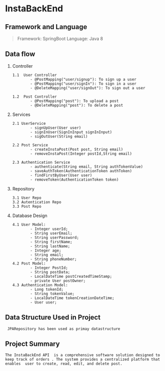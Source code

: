 # InstaBackEnd

## Framework and Language

> Framework: SpringBoot Language: Java 8

## Data flow

1.  Controller

        1.1  User Controller
                - @PostMapping("user/signup"): To sign up a user
                - @PostMapping("user/signIn"): To sign in a user
                - @DeleteMapping("user/signOut"): To sign out a user

        1.2  Post Controller
                - @PostMapping("post"): To upload a post
                - @DeleteMapping("post"): To delete a post

2.  Services

        2.1 UserService
                - signUpUser(User user)
                - signInUser(SignInInput signInInput)
                - sigOutUser(String email)

        2.2 Post Service
                - createInstaPost(Post post, String email)
                - removeInstaPost(Integer postId,String email)

        2.3 Authentication Service
                - authenticate(String email, String authTokenValue)
                - saveAuthToken(AuthenticationToken authToken)
                - findFirstByUser(User user)
                - removeToken(AuthenticationToken token)

3.  Repository

        3.1 User Repo
        3.2 Autentication Repo
        3.3 Post Repo

4.  Database Design

        4.1 User Model:
                - Integer userId;
                - String userEmail;
                - String userPassword;
                - String firstName;
                - String lastName;
                - Integer age;
                - String email;
                - String phoneNumber;
        4.2 Post Model:
                - Integer PostId;
                - String postData;
                - LocalDateTime postCreatedTimeStamp;
                - private User postOwner;
        4.3 Authentication Model:
                - Long tokenId;
                - String tokenValue;
                - LocalDateTime tokenCreationDateTime;
                - User user;

## Data Structure Used in Project

     JPARepository has been used as primay datastructure

## Project Summary

    The InstaBackEnd API  is a comprehensive software solution designed to keep track of orders . The system provides a centralized platform that enables  user to create, read, edit, and delete post.
